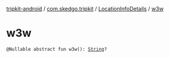 [tripkit-android](../../index.md) / [com.skedgo.tripkit](../index.md) / [LocationInfoDetails](index.md) / [w3w](./w3w.md)

# w3w

`@Nullable abstract fun w3w(): `[`String`](https://kotlinlang.org/api/latest/jvm/stdlib/kotlin/-string/index.html)`?`